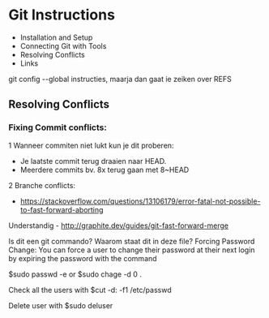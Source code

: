 # Git Instructions

* Installation and Setup
* Connecting Git with Tools
* Resolving Conflicts
* Links

git config --global instructies, maarja dan gaat ie zeiken over REFS

## Resolving Conflicts

### Fixing Commit conflicts:

 1 Wanneer commiten niet lukt kun je dit proberen:
 - Je laatste commit terug draaien naar HEAD.
 - Meerdere commits bv. 8x terug gaan met 8~HEAD

 2 Branche conflicts:
 - https://stackoverflow.com/questions/13106179/error-fatal-not-possible-to-fast-forward-aborting

 Understandig - http://graphite.dev/guides/git-fast-forward-merge

 Is dit een git commando? Waarom staat dit in deze file?
Forcing Password Change:
You can force a user to change their password at their next login by expiring the password with the command 

$sudo passwd -e <username> or $sudo chage -d 0 <username>.

Check all the users with $cut -d: -f1 /etc/passwd

Delete user with $sudo deluser <username>